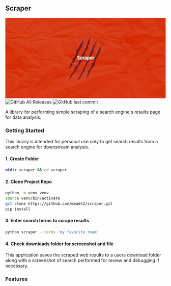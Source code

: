 ## **Scraper**
![](docs/Artboard.png)
![GitHub All Releases](https://img.shields.io/github/downloads/meads2/scraper/total)
![GitHub last commit](https://img.shields.io/github/last-commit/meads2/scraper)

A library for performing simple scraping of a search engine's results page for data analysis.

### **Getting Started**
This library is intended for personal use only to get search results from a search engine for downstream analysis. 

#### 1. Create Folder
```bash
mkdir scraper && cd scraper
```

#### 2. Clone Project Repo
```bash
python -m venv venv
source venv/bin/activate
git clone https://github.com/meads2/scraper.git
pip install
```

#### 3. Enter search terms to scrape results
```bash
python scraper --terms 'my favorite team'
```

#### 4. Check downloads folder for screenshot and file
This application saves the scraped web results to a users download folder along with a screenshot of search performed for review and debugging if necessary.

### **Features**